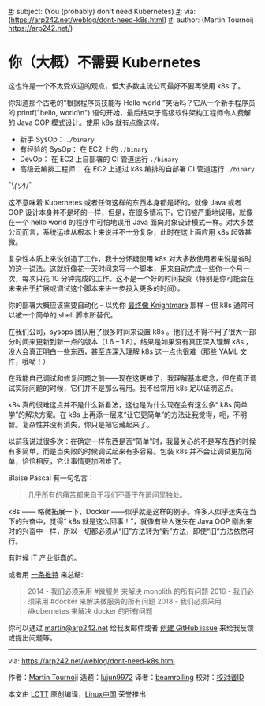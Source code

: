 [#]: collector: (lujun9972)
[#]: translator: (beamrolling)
[#]: reviewer: ( )
[#]: publisher: ( )
[#]: url: ( )
[#]: subject: (You (probably) don't need Kubernetes)
[#]: via: (https://arp242.net/weblog/dont-need-k8s.html)
[#]: author: (Martin Tournoij https://arp242.net/)

你（大概）不需要 Kubernetes
======

这也许是一个不太受欢迎的观点，但大多数主流公司最好不要再使用 k8s 了。

你知道那个古老的“根据程序员技能写 Hello world ”笑话吗？它从一个新手程序员的 printf("hello, world\n") 语句开始，最后结束于高级软件架构工程师令人费解的 Java OOP 模式设计。使用 k8s 就有点像这样。

* 新手 SysOp：
  `./binary`
* 有经验的 SysOp：
  在 EC2 上的 `./binary` 
* DevOp：
  在 EC2 上自部署的 CI 管道运行 `./binary` 
* 高级云编排工程师：
  在 EC2 上通过 k8s 编排的自部署 CI 管道运行 `./binary` 



¯\\_(ツ)_/¯

这不意味着 Kubernetes 或者任何这样的东西本身都是坏的，就像 Java 或者 OOP 设计本身并不是坏的一样，但是，在很多情况下，它们被严重地误用，就像在一个 hello world 的程序中可怕地误用 Java 面向对象设计模式一样。对大多数公司而言，系统运维从根本上来说并不十分复杂，此时在这上面应用 k8s 起效甚微。

复杂性本质上来说创造了工作，我十分怀疑使用 k8s 对大多数使用者来说是省时的这一说法。这就好像花一天时间来写一个脚本，用来自动完成一些你一个月一次，每次只花 10 分钟完成的工作。这不是一个好的时间投资（特别是你可能会在未来由于扩展或调试这个脚本来进一步投入更多的时间）。

你的部署大概应该需要自动化 – 以免你 [最终像 Knightmare][1] 那样 – 但 k8s 通常可以被一个简单的 shell 脚本所替代。

在我们公司，sysops 团队用了很多时间来设置 k8s 。他们还不得不用了很大一部分时间来更新到新一点的版本（1.6 – 1.8）。结果是如果没有真正深入理解 k8s ，没人会真正明白一些东西，甚至连深入理解 k8s 这一点也很难（那些 YAML 文件，哦呦！）

在我能自己调试和修复问题之前——现在这更难了，我理解基本概念，但在真正调试实际问题的时候，它们并不是那么有用。我不经常用 k8s 足以证明这点。

k8s 真的很难这点并不是什么新看法，这也是为什么现在会有这么多“ k8s 简单学”的解决方案。在 k8s 上再添一层来“让它更简单”的方法让我觉得，呃，不明智。复杂性并没有消失，你只是把它藏起来了。

以前我说过很多次：在确定一样东西是否“简单”时，我最关心的不是写东西的时候有多简单，而是当失败的时候调试起来有多容易。包装 k8s 并不会让调试更加简单，恰恰相反，它让事情更加困难了。

Blaise Pascal 有一句名言：

> 几乎所有的痛苦都来自于我们不善于在房间里独处。

k8s —— 略微拓展一下，Docker ——似乎就是这样的例子。许多人似乎迷失在当下的兴奋中，觉得“ k8s 就是这么回事！”，就像有些人迷失在 Java OOP 刚出来时的兴奋中一样，所以一切都必须从“旧”方法转为“新”方法，即使“旧”方法依然可行。

有时候 IT 产业挺蠢的。

或者用 [一条推特][2] 来总结:

> 2014 - 我们必须采用 #微服务 来解决 monolith 的所有问题
>  2016 - 我们必须采用 #docker 来解决微服务的所有问题
>  2018 - 我们必须采用 #kubernetes 来解决 docker 的所有问题

你可以通过 [martin@arp242.net][3] 给我发邮件或者 [创建 GitHub issue][4] 来给我反馈或提出问题等。

--------------------------------------------------------------------------------

via: https://arp242.net/weblog/dont-need-k8s.html

作者：[Martin Tournoij][a]
选题：[lujun9972][b]
译者：[beamrolling](https://github.com/beamrolling)
校对：[校对者ID](https://github.com/校对者ID)

本文由 [LCTT](https://github.com/LCTT/TranslateProject) 原创编译，[Linux中国](https://linux.cn/) 荣誉推出

[a]: https://arp242.net/
[b]: https://github.com/lujun9972
[1]: https://dougseven.com/2014/04/17/knightmare-a-devops-cautionary-tale/
[2]: https://twitter.com/sahrizv/status/1018184792611827712
[3]: mailto:martin@arp242.net
[4]: https://github.com/Carpetsmoker/arp242.net/issues/new
